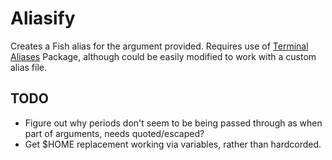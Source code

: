 # Aliasify

Creates a Fish alias for the argument provided.
Requires use of [Terminal Aliases](https://bitbucket.org/displayflex/terminal_aliases/src/master/README.md) Package, although could be easily modified to work with a custom alias file.

## TODO

* Figure out why periods don't seem to be being passed through as when part of arguments, needs quoted/escaped?
* Get $HOME replacement working via variables, rather than hardcorded.
